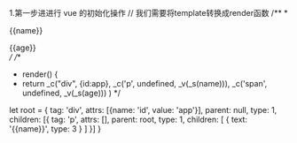 1.第一步进进行 vue 的初始化操作
// 我们需要将template转换成render函数
      /**
       * <div id="app">
           <p>{{name}}</p>
           <span>{{age}}</span>
         </div> */ 
/**
 * render() {
 * return _c("div", {id:app}, _c('p', undefined, _v(_s(name))), _c('span', undefined, _v(_s(age))) )
 */

 let root = {
   tag: 'div',
   attrs: [{name: 'id', value: 'app'}],
   parent: null,
   type: 1, 
   children: [{
     tag: 'p',
     attrs: [],
     parent: root,
     type: 1, 
     children: [
       {
         text: '{{name}}',
         type: 3
       }
     ]
   }]
 }